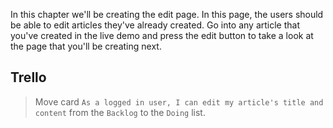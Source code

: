 In this chapter we'll be creating the edit page. In this page, the users should be able to edit articles they've already created. Go into any article that you've created in the live demo and press the edit button to take a look at the page that you'll be creating next.


## Trello
> Move card `As a logged in user, I can edit my article's title and content` from the `Backlog` to the `Doing` list.
